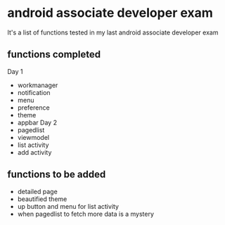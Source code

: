 # android associate developer exam
It's a list of functions tested in my last android associate developer exam

## functions completed
Day 1
* workmanager
* notification
* menu
* preference
* theme
* appbar
Day 2
* pagedlist
* viewmodel
* list activity
* add activity



## functions to be added
* detailed page
* beautified theme
* up button and menu for list activity
* when pagedlist to fetch more data is a mystery

